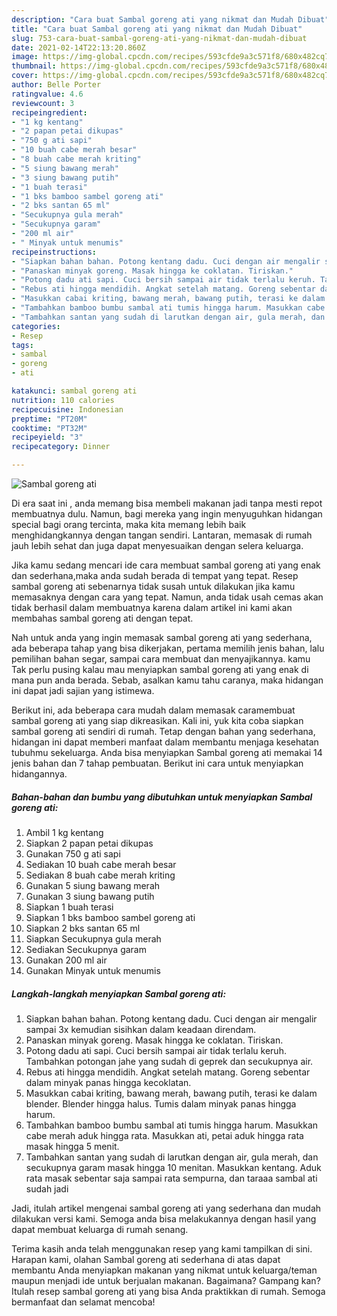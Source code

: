 ```yaml
---
description: "Cara buat Sambal goreng ati yang nikmat dan Mudah Dibuat"
title: "Cara buat Sambal goreng ati yang nikmat dan Mudah Dibuat"
slug: 753-cara-buat-sambal-goreng-ati-yang-nikmat-dan-mudah-dibuat
date: 2021-02-14T22:13:20.860Z
image: https://img-global.cpcdn.com/recipes/593cfde9a3c571f8/680x482cq70/sambal-goreng-ati-foto-resep-utama.jpg
thumbnail: https://img-global.cpcdn.com/recipes/593cfde9a3c571f8/680x482cq70/sambal-goreng-ati-foto-resep-utama.jpg
cover: https://img-global.cpcdn.com/recipes/593cfde9a3c571f8/680x482cq70/sambal-goreng-ati-foto-resep-utama.jpg
author: Belle Porter
ratingvalue: 4.6
reviewcount: 3
recipeingredient:
- "1 kg kentang"
- "2 papan petai dikupas"
- "750 g ati sapi"
- "10 buah cabe merah besar"
- "8 buah cabe merah kriting"
- "5 siung bawang merah"
- "3 siung bawang putih"
- "1 buah terasi"
- "1 bks bamboo sambel goreng ati"
- "2 bks santan 65 ml"
- "Secukupnya gula merah"
- "Secukupnya garam"
- "200 ml air"
- " Minyak untuk menumis"
recipeinstructions:
- "Siapkan bahan bahan. Potong kentang dadu. Cuci dengan air mengalir sampai 3x kemudian sisihkan dalam keadaan direndam."
- "Panaskan minyak goreng. Masak hingga ke coklatan. Tiriskan."
- "Potong dadu ati sapi. Cuci bersih sampai air tidak terlalu keruh. Tambahkan potongan jahe yang sudah di geprek dan secukupnya air."
- "Rebus ati hingga mendidih. Angkat setelah matang. Goreng sebentar dalam minyak panas hingga kecoklatan."
- "Masukkan cabai kriting, bawang merah, bawang putih, terasi ke dalam blender. Blender hingga halus. Tumis dalam minyak panas hingga harum."
- "Tambahkan bamboo bumbu sambal ati tumis hingga harum. Masukkan cabe merah aduk hingga rata. Masukkan ati, petai aduk hingga rata masak hingga 5 menit."
- "Tambahkan santan yang sudah di larutkan dengan air, gula merah, dan secukupnya garam masak hingga 10 menitan. Masukkan kentang. Aduk rata masak sebentar saja sampai rata sempurna, dan taraaa sambal ati sudah jadi"
categories:
- Resep
tags:
- sambal
- goreng
- ati

katakunci: sambal goreng ati 
nutrition: 110 calories
recipecuisine: Indonesian
preptime: "PT20M"
cooktime: "PT32M"
recipeyield: "3"
recipecategory: Dinner

---
```



![Sambal goreng ati](https://img-global.cpcdn.com/recipes/593cfde9a3c571f8/680x482cq70/sambal-goreng-ati-foto-resep-utama.jpg)

Di era  saat ini , anda memang bisa membeli makanan jadi tanpa mesti repot membuatnya dulu. Namun, bagi mereka yang ingin menyuguhkan hidangan special bagi orang tercinta, maka kita memang lebih baik menghidangkannya dengan tangan sendiri. Lantaran, memasak di rumah jauh lebih sehat dan juga dapat menyesuaikan dengan selera keluarga.

Jika kamu sedang mencari ide cara membuat sambal goreng ati yang enak dan sederhana,maka anda sudah berada di tempat yang tepat. Resep sambal goreng ati  sebenarnya tidak susah untuk dilakukan jika kamu memasaknya dengan cara yang tepat. Namun, anda tidak usah cemas akan tidak berhasil dalam membuatnya 
karena dalam artikel ini kami akan membahas sambal goreng ati dengan tepat.  



Nah untuk anda yang ingin memasak sambal goreng ati yang sederhana, ada beberapa tahap yang bisa dikerjakan, pertama memilih jenis bahan, lalu pemilihan bahan segar, sampai cara membuat dan menyajikannya. kamu Tak perlu pusing kalau mau menyiapkan sambal goreng ati yang enak di mana pun anda berada. Sebab, asalkan kamu  tahu caranya, maka hidangan ini dapat jadi sajian yang istimewa.

Berikut ini, ada beberapa cara mudah dalam memasak caramembuat sambal goreng ati yang siap dikreasikan. Kali ini, yuk kita coba siapkan sambal goreng ati sendiri di rumah. Tetap dengan bahan yang sederhana, hidangan ini dapat memberi manfaat dalam membantu menjaga kesehatan tubuhmu sekeluarga. Anda bisa menyiapkan Sambal goreng ati memakai 14 jenis bahan dan 7 tahap pembuatan. Berikut ini cara untuk menyiapkan hidangannya.

<!--inarticleads1-->

##### Bahan-bahan dan bumbu yang dibutuhkan untuk menyiapkan Sambal goreng ati:

1. Ambil 1 kg kentang
1. Siapkan 2 papan petai dikupas
1. Gunakan 750 g ati sapi
1. Sediakan 10 buah cabe merah besar
1. Sediakan 8 buah cabe merah kriting
1. Gunakan 5 siung bawang merah
1. Gunakan 3 siung bawang putih
1. Siapkan 1 buah terasi
1. Siapkan 1 bks bamboo sambel goreng ati
1. Siapkan 2 bks santan 65 ml
1. Siapkan Secukupnya gula merah
1. Sediakan Secukupnya garam
1. Gunakan 200 ml air
1. Gunakan  Minyak untuk menumis




<!--inarticleads2-->

##### Langkah-langkah menyiapkan Sambal goreng ati:

1. Siapkan bahan bahan. Potong kentang dadu. Cuci dengan air mengalir sampai 3x kemudian sisihkan dalam keadaan direndam.
1. Panaskan minyak goreng. Masak hingga ke coklatan. Tiriskan.
1. Potong dadu ati sapi. Cuci bersih sampai air tidak terlalu keruh. Tambahkan potongan jahe yang sudah di geprek dan secukupnya air.
1. Rebus ati hingga mendidih. Angkat setelah matang. Goreng sebentar dalam minyak panas hingga kecoklatan.
1. Masukkan cabai kriting, bawang merah, bawang putih, terasi ke dalam blender. Blender hingga halus. Tumis dalam minyak panas hingga harum.
1. Tambahkan bamboo bumbu sambal ati tumis hingga harum. Masukkan cabe merah aduk hingga rata. Masukkan ati, petai aduk hingga rata masak hingga 5 menit.
1. Tambahkan santan yang sudah di larutkan dengan air, gula merah, dan secukupnya garam masak hingga 10 menitan. Masukkan kentang. Aduk rata masak sebentar saja sampai rata sempurna, dan taraaa sambal ati sudah jadi




Jadi, itulah artikel mengenai  sambal goreng ati  yang sederhana dan mudah dilakukan versi kami. Semoga anda bisa melakukannya dengan hasil yang dapat membuat keluarga di rumah senang. 

Terima kasih anda telah menggunakan resep yang kami tampilkan di sini. Harapan kami, olahan  Sambal goreng ati sederhana di atas dapat membantu Anda menyiapkan makanan yang nikmat untuk keluarga/teman maupun menjadi ide untuk berjualan makanan. Bagaimana? Gampang kan? Itulah resep sambal goreng ati yang bisa Anda praktikkan di rumah. Semoga bermanfaat dan selamat mencoba!

